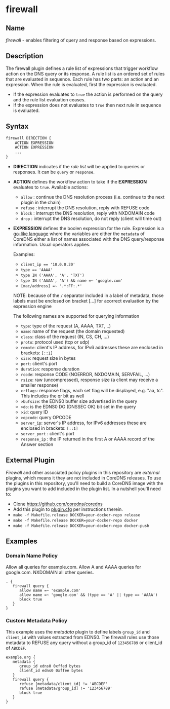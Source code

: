 # firewall

## Name

*firewall* - enables filtering of query and response based on expressions.

## Description

The firewall plugin defines a rule list of expressions that trigger workflow action on the DNS query or its response.
A rule list is an ordered set of rules that are evaluated in sequence.
Each rule has two parts: an action and an expression. When the rule is evaluated,
first the expression is evaluated.
- If the expression evaluates to `true` the action is performed on the query and the rule list evaluation ceases.
- If the expression does not evaluates to `true` then next rule in sequence is evaluated.


## Syntax

~~~ txt
firewall DIRECTION {
    ACTION EXPRESSION
    ACTION EXPRESSION
    ...
}
~~~~

* **DIRECTION** indicates if the _rule list_ will be applied to queries or responses. It can be `query` or `response`.

* **ACTION** defines the workflow action to take if the **EXPRESSION** evaluates to `true`.
Available actions:
  - `allow` : continue the DNS resolution process (i.e. continue to the next plugin in the chain)
  - `refuse` : interrupt the DNS resolution, reply with REFUSE code
  - `block` : interrupt the DNS resolution, reply with NXDOMAIN code
  - `drop` : interrupt the DNS resolution, do not reply (client will time out)

* **EXPRESSION** defines the boolen expression for the rule.  Expression is a [go-like language](https://github.com/Knetic/govaluate/blob/master/MANUAL.md) where the variables are either the `metadata` of CoreDNS
either a list of names associated with the DNS query/response information.
Usual operators applies.

  Examples:
  * `client_ip == '10.0.0.20'`
  * `type == 'AAAA'`
  * `type IN ('AAAA', 'A', 'TXT')`
  * `type IN ('AAAA', 'A') && name =~ 'google.com'`
  * `[mac/address] =~ '.*:FF:.*'`

  NOTE: because of the `/` separator included in a label of metadata, those labels must be enclosed on 
  bracket [...] for acorrect evaluation by the expression engine

  The following names are supported for querying information

  * `type`: type of the request (A, AAAA, TXT, ..)
  * `name`: name of the request (the domain requested)
  * `class`: class of the request (IN, CS, CH, ...)
  * `proto`: protocol used (tcp or udp)
  * `remote`: client's IP address, for IPv6 addresses these are enclosed in brackets: `[::1]`
  * `size`: request size in bytes
  * `port`: client's port
  * `duration`: response duration
  * `rcode`: response CODE (NOERROR, NXDOMAIN, SERVFAIL, ...)
  * `rsize`: raw (uncompressed), response size (a client may receive a smaller response)
  * `>rflags`: response flags, each set flag will be displayed, e.g. "aa, tc". This includes the qr
    bit as well
  * `>bufsize`: the EDNS0 buffer size advertised in the query
  * `>do`: is the EDNS0 DO (DNSSEC OK) bit set in the query
  * `>id`: query ID
  * `>opcode`: query OPCODE
  * `server_ip`: server's IP address, for IPv6 addresses these are enclosed in brackets: `[::1]`
  * `server_port` : client's port
  * `response_ip` : the IP returned in the first A or AAAA record of the Answer section

## External Plugin

*Firewall* and other associated policy plugins in this repository are *external* plugins, which means it they are not included in CoreDNS releases.  To use the plugins in this repository, you'll need to build a CoreDNS image with the plugins you want to add included in the plugin list. In a nutshell you'll need to:
* Clone https://github.com/coredns/coredns
* Add this plugin to [plugin.cfg](https://github.com/coredns/coredns/blob/master/plugin.cfg) per instructions therein.
* `make -f Makefile.release DOCKER=your-docker-repo release`
* `make -f Makefile.release DOCKER=your-docker-repo docker`
* `make -f Makefile.release DOCKER=your-docker-repo docker-push`

## Examples

### Domain Name Policy
Allow all queries for example.com.
Allow A and AAAA queries for google.com.
NXDOMAIN all other queries.

~~~ corefile
. {
   firewall query {
      allow name =~ 'example.com'
      allow name =~ 'google.com' && (type == 'A' || type == 'AAAA')
      block true
   }
}
~~~

### Custom Metadata Policy
This example uses the *metadata* plugin to define labels `group_id` and `client_id` with values extracted from EDNS0. The firewall rules use those metadata to REFUSE any query without a group_id of `123456789` or client_id of `ABCDEF`.

~~~ corefile
example.org {
   metadata {
      group_id edns0 0xffed bytes
      client_id edns0 0xffee bytes
   }
   firewall query {
      refuse [metadata/client_id] != 'ABCDEF'
      refuse [metadata/group_id] != '123456789'
      block true
   }
}
~~~

